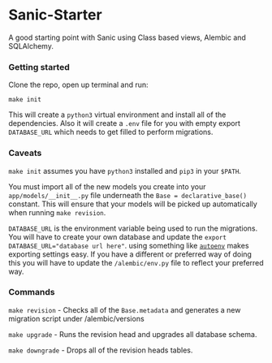# Sanic-Starter
A good starting point with Sanic using Class based views, Alembic and SQLAlchemy.


### Getting started
Clone the repo, open up terminal and run:

`make init`

This will create a `python3` virtual environment and install all of the
dependencies. Also it will create a `.env` file for you with empty export
`DATABASE_URL` which needs to get filled to perform migrations.



### Caveats
`make init` assumes you have `python3` installed and `pip3` in your `$PATH`.


You must import all of the new models you create into your `app/models/__init__.py`
file underneath the `Base = declarative_base()` constant. This will ensure
that your models will be picked up automatically when running `make revision`.


`DATABASE_URL` is the environment variable being used to run the migrations.
You will have to create your own database and update the `export DATABASE_URL="database url here"`.
using something like [`autoenv`](https://github.com/kennethreitz/autoenv) makes exporting settings easy.
If you have a different or preferred way of doing this you will
have to update the `/alembic/env.py` file to reflect your preferred way.


### Commands

`make revision` - Checks all of the `Base.metadata` and generates a new
migration script under /alembic/versions


`make upgrade` - Runs the revision head and upgrades all database schema.


`make downgrade` - Drops all of the revision heads tables.
